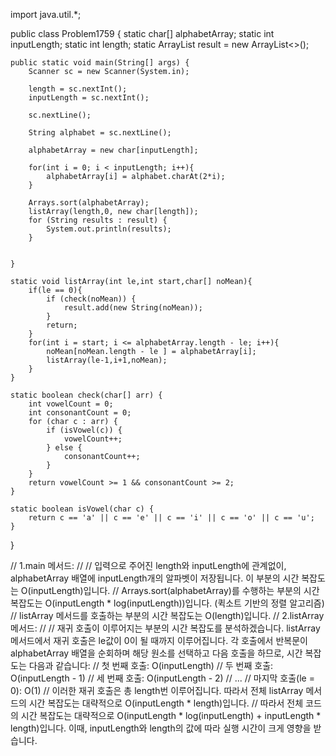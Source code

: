 import java.util.*;


public class Problem1759 {
    static char[] alphabetArray;
    static int  inputLength;
    static int length;
    static ArrayList<String> result = new ArrayList<>();


    public static void main(String[] args) {
        Scanner sc = new Scanner(System.in);

        length = sc.nextInt();
        inputLength = sc.nextInt();

        sc.nextLine();

        String alphabet = sc.nextLine();

        alphabetArray = new char[inputLength];

        for(int i = 0; i < inputLength; i++){
            alphabetArray[i] = alphabet.charAt(2*i);
        }

        Arrays.sort(alphabetArray);
        listArray(length,0, new char[length]);
        for (String results : result) {
            System.out.println(results);
        }


    }

    static void listArray(int le,int start,char[] noMean){
        if(le == 0){
            if (check(noMean)) {
                result.add(new String(noMean));
            }
            return;
        }
        for(int i = start; i <= alphabetArray.length - le; i++){
            noMean[noMean.length - le ] = alphabetArray[i];
            listArray(le-1,i+1,noMean);
        }
    }

    static boolean check(char[] arr) {
        int vowelCount = 0;
        int consonantCount = 0;
        for (char c : arr) {
            if (isVowel(c)) {
                vowelCount++;
            } else {
                consonantCount++;
            }
        }
        return vowelCount >= 1 && consonantCount >= 2;
    }

    static boolean isVowel(char c) {
        return c == 'a' || c == 'e' || c == 'i' || c == 'o' || c == 'u';
    }

}

//    1.main 메서드:
//
//        입력으로 주어진 length와 inputLength에 관계없이, alphabetArray 배열에 inputLength개의 알파벳이 저장됩니다. 이 부분의 시간 복잡도는 O(inputLength)입니다.
//        Arrays.sort(alphabetArray)를 수행하는 부분의 시간 복잡도는 O(inputLength * log(inputLength))입니다. (퀵소트 기반의 정렬 알고리즘)
//        listArray 메서드를 호출하는 부분의 시간 복잡도는 O(length)입니다.
//    2.listArray 메서드:
//
//        재귀 호출이 이루어지는 부분의 시간 복잡도를 분석하겠습니다. listArray 메서드에서 재귀 호출은 le값이 0이 될 때까지 이루어집니다. 각 호출에서 반복문이 alphabetArray 배열을 순회하며 해당 원소를 선택하고 다음 호출을 하므로, 시간 복잡도는 다음과 같습니다:
//        첫 번째 호출: O(inputLength)
//        두 번째 호출: O(inputLength - 1)
//        세 번째 호출: O(inputLength - 2)
//        ...
//        마지막 호출(le = 0): O(1)
//        이러한 재귀 호출은 총 length번 이루어집니다. 따라서 전체 listArray 메서드의 시간 복잡도는 대략적으로 O(inputLength * length)입니다.
//        따라서 전체 코드의 시간 복잡도는 대략적으로 O(inputLength * log(inputLength) + inputLength * length)입니다. 이때, inputLength와 length의 값에 따라 실행 시간이 크게 영향을 받습니다. 

